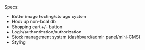 ﻿Specs: 



- Better image hosting/storage system 
- Hook up non-local db
- Shopping cart +/- button
- Login/authentication/authorization
- Stock management system (dashboard/admin panel/mini-CMS)
- Styling